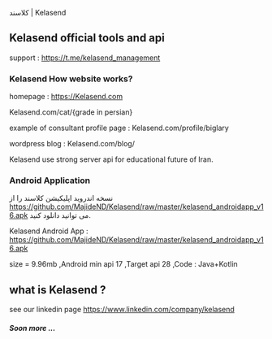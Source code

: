  کلاسند | Kelasend
## Kelasend official tools and api 

support : https://t.me/kelasend_management


 ### Kelasend How website works?


homepage : https://Kelasend.com

Kelasend.com/cat/{grade in persian}

example of consultant profile page : Kelasend.com/profile/biglary

wordpress blog : Kelasend.com/blog/

Kelasend use strong server api for educational future of Iran.

### Android Application
نسخه اندروید اپلیکیشن کلاسند را از https://github.com/MajideND/Kelasend/raw/master/kelasend_androidapp_v16.apk می توانید دانلود کنید.

Kelasend Android App : https://github.com/MajideND/Kelasend/raw/master/kelasend_androidapp_v16.apk

size = 9.96mb ,Android min api 17 ,Target api 28 ,Code : Java+Kotlin


## what is Kelasend ?
see our linkedin page https://www.linkedin.com/company/kelasend

##### Soon more ...
